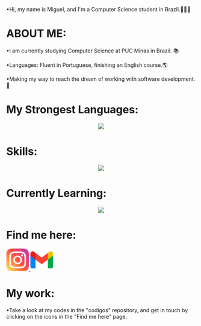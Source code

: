 •Hi, my name is Miguel, and I'm a Computer Science student in Brazil.🧑🏻‍💻

# ABOUT ME:
<p>
•I am currently studying Computer Science at PUC Minas in Brazil. 📚
</p>
<p>
•Languages: Fluent in Portuguese, finishing an English course.🌎
</p>
<p>
•Making my way to reach the dream of working with software development.🎯
</p>

# My Strongest Languages:

<p align="center">
  <a href="https://skillicons.dev">
    <img src="https://skillicons.dev/icons?i=c,cpp,java" />
  </a>
</p>

# Skills:

<p align="center">
  <a href="https://skillicons.dev">
    <img src="https://skillicons.dev/icons?i=css,html,github" />
  </a>
</p>

# Currently Learning:

<p align="center">
  <a href="https://skillicons.dev">
    <img src="https://skillicons.dev/icons?i=js,bootstrap,python,vim,git" />
  </a>
</p>

# Find me here:
<a href="https://www.instagram.com/mig_pessoa_?igsh=MWx2cDN0azRyOGNkZA%3D%3D&utm_source=qr">
  <img src="./instagram.png" alt="Logo do Projeto" width="60" height="60"/>
</a>
<a href="mailto:miguelplferreira10@gmail.com">
  <img src="./gmail.png" alt="Logo do Projeto" width="60" height="60"/>
</a>

# My work:

<p>
•Take a look at my codes in the "codigos" repository, and get in touch by clicking on the icons in the "Find me here" page.
</p>
